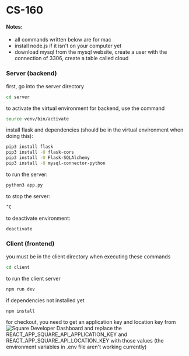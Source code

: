 # CS-160

#### Notes:

- all commands written below are for mac
- install node.js if it isn't on your computer yet
- download mysql from the mysql website, create a user with the connection of 3306, create a table called cloud

### Server (backend)

first, go into the server directory

```bash
cd server
```

to activate the virtual environment for backend, use the command

```bash
source venv/bin/activate
```

install flask and dependencies (should be in the virtual environment when doing this):

```bash
pip3 install flask
pip3 install -U flask-cors
pip3 install -U Flask-SQLAlchemy
pip3 install -U mysql-connector-python

```

to run the server:

```bash
python3 app.py
```

to stop the server:

```bash
^C
```

to deactivate environment:

```bash
deactivate
```

### Client (frontend)

you must be in the client directory when executing these commands

```bash
cd client
```

to run the client server

```bash
npm run dev
```

if dependencies not installed yet

```bash
npm install
```

for checkout, you need to get an application key and location key from ![Square Developer Dashboard](https://developer.squareup.com/us/en) and replace the REACT_APP_SQUARE_API_APPLICATION_KEY and REACT_APP_SQUARE_API_LOCATION_KEY with those values (the environment variables in .env file aren't working currently)

